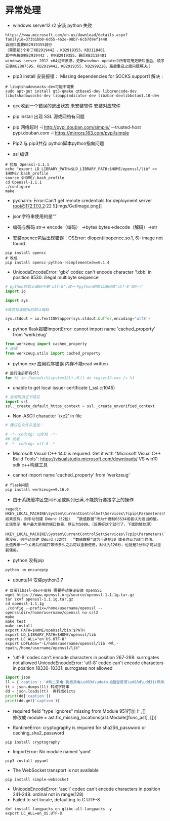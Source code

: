 # 异常处理

- windows server12 r2 安装 python 失败
```
https://www.microsoft.com/en-us/download/details.aspx?familyid=373b1bb0-6d55-462e-98b7-6cb7d9ef1448 
自测只需要KB2919355就行 
（需更新3个补丁KB2919442 ，KB2919355，KB3118401  
其中先按装KB2919442 ，在KB2919355，最后KB3118401 
windows server 2012 x64过来反馈，更新windows update中所有可用更新后重启，顺序安装KB2887595、KB2919442、KB2919355、kB2999226，最后重启之后问题解决。） 
```

- pip3 install 安装报错： Missing dependencies for SOCKS support1 
解决：
```shell
# libqtshadowsocks-dev可能不需要 
sudo apt-get install qt5-qmake qtbase5-dev libqrencode-dev libqtshadowsocks-dev libappindicator-dev libzbar-devlibbotan1.10-dev
```

- gcc收到一个错误的退出状态
未安装软件
安装对应软件

- pip install 出现 SSL
源或网络有问题

- pip 网络超时
-i http://pypi.douban.com/simple/ --trusted-host pypi.douban.com 
-i https://mirrors.163.com/pypi/simple 

- Pip2 与 pip3共存
python脚本python指向问题

- ssl 编译
```shell
# 拉取 Openssl-1.1.1
echo "export LD_LIBRARY_PATH=$LD_LIBRARY_PATH:$HOME/openssl/lib" >> $HOME/.bash_profile 
source $HOME/.bash_profile 
cd Openssl-1.1.1
./configure
make
```

- pycharm: Error:Can't get remote credentials for deployment server root@172.17.0.2:22 
![[imgs/GetImage.png]]

- json字符串使用的是“”

- 编码与解码
str-> encode（编码） ->bytes 
bytes->decode（解码）->str 

- 安装opencc包后出现错误：OSError: dlopen(libopencc.so.1, 6): image not found
```shell
pip install opencc 
# 改成 
pip install opencc-python-reimplemented==0.1.4 
```

- UnicodeEncodeError: 'gbk' codec can't encode character '\xbb' in position 8530: illegal multibyte sequence 
```python
# python的默认编码不是'utf-8',改一下python的默认编码成'utf-8'就行了 
import io 

import sys 

#改变标准输出的默认编码 

sys.stdout = io.TextIOWrapper(sys.stdout.buffer,encoding='utf8') 
```

- python flask报错ImportError: cannot import name 'cached_property' from 'werkzeug'
```python
from werkzeug import cached_property 
# 改成 
from werkzeug.utils import cached_property 
```

- python.exe 应用程序错误 内存不能read written 
```ps
# 运行注册所有dll 
for %1 in (%windir%\system32\*.dll) do regsvr32.exe /s %1 
```

- unable to get local issuer certificate (_ssl.c:1045) 
```python
# 全局取消证书验证 
import ssl 
ssl._create_default_https_context = ssl._create_unverified_context 
```

- Non-ASCII character '\xe2' in file 
```python
# 建议在文件头追加： 

# -*- coding: cp936 -*- 
## 或者 
# -*- coding: utf-8 -* 

```

-  Microsoft Visual C++ 14.0 is required. Get it with "Microsoft Visual C++ Build Tools": https://visualstudio.microsoft.com/downloads/ 
VS 
win10 sdk 
c++构建工具 

-  cannot import name 'cached_property' from 'werkzeug' 
```shell
# flask问题 
pip install werkzeug==0.16.0 
```

- 由于系统缓冲区空间不足或队列已满,不能执行套接字上的操作 
```
regedit 
HKEY_LOCAL_MACHINE\System\CurrentControlSet\Services\Tcpip\Parameters\MaxUserPort如果没有，则手动创建 DWord（32位）  ”数值数据“改为十进制65534或者认为适当的值。 
此值表示 用户最大使用的端口数量，默认为5000。（设置好这个就行了，下面酌情处理） 

HKEY_LOCAL_MACHINE\System\CurrentControlSet\Services\Tcpip\Parameters\TCPTimedWaitDelay 如果没有，则手动创建 DWord（32位）  ”数值数据“改为十进制30 或者你认为适当的值。 
此值表示一个关闭后的端口等待多久之后可以重新使用，默认为120秒，也就是2分钟才可以重新使用。 
```

- python 没有pip
```shell
python -m ensurepip
```

- ubuntu14 安装python3.7 
```shell
# 自带libssl-dev不支持 需要手动编译安装 OpenSSL 
wget https://www.openssl.org/source/openssl-1.1.1g.tar.gz 
tar zxvf openssl-1.1.1g.tar.gz 
cd openssl-1.1.1g 
./config --prefix=/home/username/openssl --openssldir=/home/username/openssl no-ssl2 
make 
make test 
make install 
export PATH=$HOME/openssl/bin:$PATH 
export LD_LIBRARY_PATH=$HOME/openssl/lib 
export LC_ALL="en_US.UTF-8" 
export LDFLAGS="-L/home/username/openssl/lib -Wl,-rpath,/home/username/openssl/lib" 
```

- 'utf-8' codec can't encode characters in position 267-268: surrogates not allowed 
UnicodeEncodeError: 'utf-8' codec can't encode characters in position 18330-18331: surrogates not allowed 

```python
import json 
ll = {'caption': '#熊二来电 狗熊来电\ud83d\ude4b @趙雲哥哥\ud83d\udd31(风华绝代浪浪) @《龍七团》姜少❗️(风华浪浪)'} 
tt = json.dumps(ll) 转成字符串 
dd = json.loads(tt)  再转成dicts 
print(dd['caption']) 
print(dd.get('caption')) 
```

- required field "type_ignores" missing from Module 
951行加上   ,[]  
修改成
module = ast.fix_missing_locations(ast.Module([func_ast], [])) 

- RuntimeError: cryptography is required for sha256_password or caching_sha2_password 
```shell
pip install cryptography 
```

- ImportError: No module named 'yaml' 
```shell
pip3 install pyyaml 
```

- The WebSocket transport is not available
```shell
pip install simple-websocket
```

- UnicodeEncodeError: 'ascii' codec can't encode characters in position 241-248: ordinal not in range(128)
- Failed to set locale, defaulting to C.UTF-8
```shell
dnf install langpacks-en glibc-all-langpacks -y
export LC_ALL=en_US.UTF-8
```
